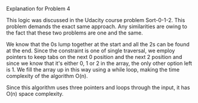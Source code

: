 Explanation for Problem 4

This logic was discussed in the Udacity course problem Sort-0-1-2. This problem demands the exact same approach. Any similarities are owing to the fact that these two problems are one and the same.

We know that the 0s lump together at the start and all the 2s can be found at the end.
Since the constraint is one of single traversal, we employ pointers to keep tabs on the next 0 position and
the next 2 position and since we know that it's either 0, 1 or 2 in the array, the only other option left is 1.
We fill the array up in this way using a while loop, making the time complexity of the algorithm O(n).

Since this algorithm uses three pointers and loops through the input, it has O(n) space complexity. 

